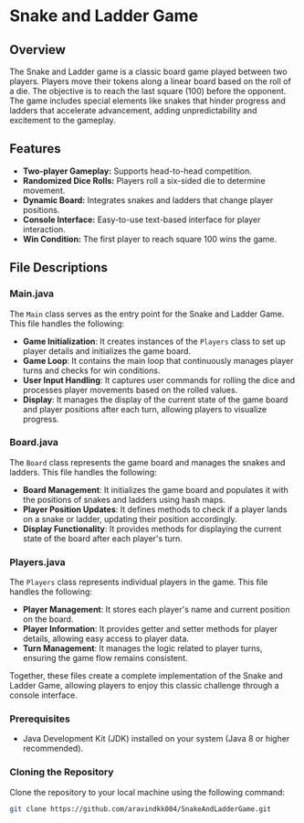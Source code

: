 # Snake and Ladder Game

## Overview
The Snake and Ladder game is a classic board game played between two players. 
Players move their tokens along a linear board based on the roll of a die. 
The objective is to reach the last square (100) before the opponent. 
The game includes special elements like snakes that hinder progress and ladders that accelerate advancement, adding unpredictability and excitement to the gameplay.

## Features
- **Two-player Gameplay:** Supports head-to-head competition.
- **Randomized Dice Rolls:** Players roll a six-sided die to determine movement.
- **Dynamic Board:** Integrates snakes and ladders that change player positions.
- **Console Interface:** Easy-to-use text-based interface for player interaction.
- **Win Condition:** The first player to reach square 100 wins the game.

## File Descriptions

### Main.java

The `Main` class serves as the entry point for the Snake and Ladder Game. This file handles the following:

- **Game Initialization**: It creates instances of the `Players` class to set up player details and initializes the game board.
- **Game Loop**: It contains the main loop that continuously manages player turns and checks for win conditions.
- **User Input Handling**: It captures user commands for rolling the dice and processes player movements based on the rolled values.
- **Display**: It manages the display of the current state of the game board and player positions after each turn, allowing players to visualize progress.

### Board.java

The `Board` class represents the game board and manages the snakes and ladders. This file handles the following:

- **Board Management**: It initializes the game board and populates it with the positions of snakes and ladders using hash maps.
- **Player Position Updates**: It defines methods to check if a player lands on a snake or ladder, updating their position accordingly.
- **Display Functionality**: It provides methods for displaying the current state of the board after each player's turn.

### Players.java

The `Players` class represents individual players in the game. This file handles the following:

- **Player Management**: It stores each player's name and current position on the board.
- **Player Information**: It provides getter and setter methods for player details, allowing easy access to player data.
- **Turn Management**: It manages the logic related to player turns, ensuring the game flow remains consistent.

Together, these files create a complete implementation of the Snake and Ladder Game, allowing players to enjoy this classic challenge through a console interface.


### Prerequisites
- Java Development Kit (JDK) installed on your system (Java 8 or higher recommended).

### Cloning the Repository
Clone the repository to your local machine using the following command:
```bash
git clone https://github.com/aravindkk004/SnakeAndLadderGame.git


